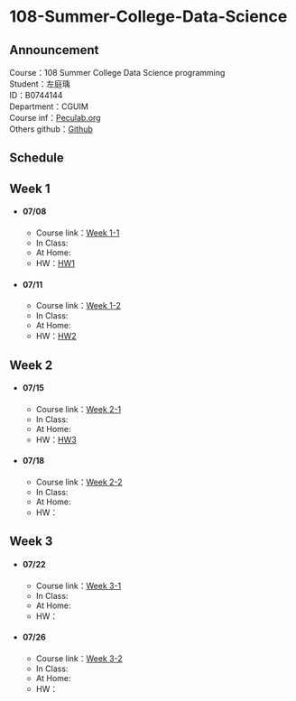 # 108-Summer-College-Data-Science

## Announcement
Course：108 Summer College Data Science programming    
Student：左庭瑀  
ID：B0744144   
Department：CGUIM  
Course inf：[Peculab.org](http://peculab.org/)             
Others github：[Github](http://peculab.org/2019/07/03/108-全國夏季學院學員-github/)              

## Schedule      
    
 ## Week 1          
 * #### 07/08        
   * Course link：[Week 1-1](http://peculab.org/2019/07/03/108-全國夏季學院課程內容/)          
   * In Class:            
   * At Home:      
   * HW：[HW1](https://tytso077.github.io/108-Summer-College-Data-Science/Week%201-1_0708/HW_R-Markdown_0.html) 

 * #### 07/11       
   * Course link：[Week 1-2](http://peculab.org/2019/07/10/108-全國夏季學院-7-11-class-2/)      
   * In Class:             
   * At Home:    
   * HW：[HW2](https://tytso077.github.io/108-Summer-College-Data-Science/Week%201-2_0711/hw22.html)                

## Week 2   
 * #### 07/15
   * Course link：[Week 2-1](http://peculab.org/2019/07/11/108-全國夏季學院-7-15-class-3/)                   
   * In Class:                  
   * At Home:                   
   * HW：[HW3](https://tytso077.github.io/108-Summer-College-Data-Science/Week%202-1_0715/HW3.html)                        

 * #### 07/18
   * Course link：[Week 2-2](http://peculab.org/2019/07/15/108-%e5%85%a8%e5%9c%8b%e5%a4%8f%e5%ad%a3%e5%ad%b8%e9%99%a2-7-18-class-4/)     
   * In Class:       
   * At Home:       
   * HW：    
 
## Week 3    
* #### 07/22
   * Course link：[Week 3-1]()                 
   * In Class:  
   * At Home:     
   * HW：       

* #### 07/26
   * Course link：[Week 3-2]()                
   * In Class:   
   * At Home:    
   * HW：        
